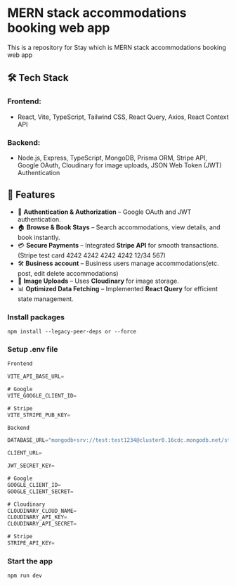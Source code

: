 # MERN stack accommodations booking web app

This is a repository for Stay which is MERN stack accommodations booking web app

## 🛠 Tech Stack

### **Frontend:**

- React, Vite, TypeScript, Tailwind CSS, React Query, Axios, React Context API

### **Backend:**

- Node.js, Express, TypeScript, MongoDB, Prisma ORM, Stripe API, Google OAuth, Cloudinary for image uploads, JSON Web Token (JWT) Authentication

## 🚀 Features

- 🔑 **Authentication & Authorization** – Google OAuth and JWT authentication.
- 🏠 **Browse & Book Stays** – Search accommodations, view details, and book instantly.
- 💳 **Secure Payments** – Integrated **Stripe API** for smooth transactions.(Stripe test card 4242 4242 4242 4242 12/34 567)
- 🛠 **Business account** – Business users manage accommodations(etc. post, edit delete accommodations)
- 📂 **Image Uploads** – Uses **Cloudinary** for image storage.
- 📊 **Optimized Data Fetching** – Implemented **React Query** for efficient state management.

### Install packages

```shell
npm install --legacy-peer-deps or --force
```

### Setup .env file

```js
Frontend

VITE_API_BASE_URL=

# Google
VITE_GOOGLE_CLIENT_ID=

# Stripe
VITE_STRIPE_PUB_KEY=

Backend

DATABASE_URL="mongodb+srv://test:test1234@cluster0.16cdc.mongodb.net/stay"

CLIENT_URL=

JWT_SECRET_KEY=

# Google
GOOGLE_CLIENT_ID=
GOOGLE_CLIENT_SECRET=

# Cloudinary
CLOUDINARY_CLOUD_NAME=
CLOUDINARY_API_KEY=
CLOUDINARY_API_SECRET=

# Stripe
STRIPE_API_KEY=
```

### Start the app

```shell
npm run dev
```

